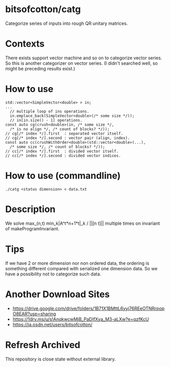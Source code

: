 # bitsofcotton/catg
Categorize series of inputs into rough QR unitary matrices.

# Contexts
There exists support vector machine and so on to categorize vector series.  
So this is another categorizer on vector series. (I didn't searched well, so might be preceding results exist.)

# How to use
    std::vector<SimpleVector<double> > in;
    ...
      // multiple loop of ins operations.
      in.emplace_back(SimpleVector<double>(/* some size */));
      // in[in.size() - 1] operations.
    const auto cg(crush<double>(in, /* some size */,
      /* is no align */, /* count of blocks? */));
    // cg[/* index */].first  : separated vector itself.
    // cg[/* index */].second : vector pair (align, index).
    const auto cc(crushWithOrder<double>(std::vector<double>(...),
      /* some size */, /* count of blocks? */));
    // cc[/* index */].first  : divided vector itself.
    // cc[/* index */].second : divided vector indices.

# How to use (commandline)
    ./catg <status dimension> < data.txt

# Description
We solve max_(n,t) min_k|A^t\*n+1\*t|\_k / ||\[n t\]|| multiple times on invariant of makeProgramInvariant.

# Tips
If we have 2 or more dimension nor non ordered data, the ordering is something different compared with serialized one dimension data. So we have a possibility not to categorize such data.

# Another Download Sites
* https://drive.google.com/drive/folders/1B71X1BMttL6yyi76REeOTNRrpopO8EAR?usp=sharing
* https://1drv.ms/u/s!AnqkwcwMjB_PaDIfXya_M3-aLXw?e=qzfKcU
* https://ja.osdn.net/users/bitsofcotton/

# Refresh Archived
This repository is close state without external library.
